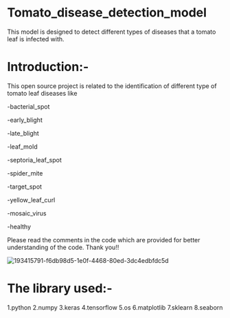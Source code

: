 # Tomato_disease_detection_model
This model is designed to detect different types of diseases that a tomato leaf is infected with.
# Introduction:-
This open source project is related to the identification of different type of tomato leaf diseases like

-bacterial_spot

-early_blight

-late_blight

-leaf_mold

-septoria_leaf_spot

-spider_mite

-target_spot

-yellow_leaf_curl

-mosaic_virus

-healthy

Please read the comments in the code which are provided for better understanding of the code. Thank you!!


![193415791-f6db98d5-1e0f-4468-80ed-3dc4edbfdc5d](https://user-images.githubusercontent.com/99068054/201120931-20c044e1-7737-4246-a369-102b15a32380.png)

# The library used:-
1.python
2.numpy
3.keras
4.tensorflow
5.os
6.matplotlib
7.sklearn
8.seaborn



